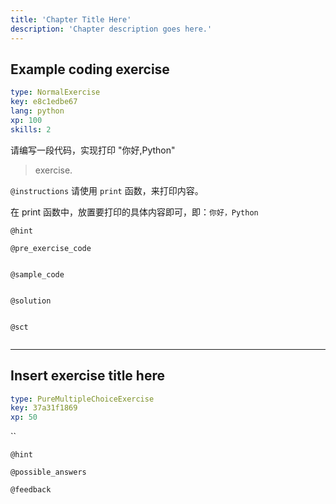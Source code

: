 ```yaml
---
title: 'Chapter Title Here'
description: 'Chapter description goes here.'
---
```


## Example coding exercise

```yaml
type: NormalExercise
key: e8c1edbe67
lang: python
xp: 100
skills: 2
```

请编写一段代码，实现打印 "你好,Python"
> exercise.

`@instructions`
请使用 `print` 函数，来打印内容。

在 print 函数中，放置要打印的具体内容即可，即：`你好，Python`

`@hint`


`@pre_exercise_code`
```{python}

```

`@sample_code`
```{python}

```

`@solution`
```{python}

```

`@sct`
```{python}

```

---

## Insert exercise title here

```yaml
type: PureMultipleChoiceExercise
key: 37a31f1869
xp: 50
```

``

`@hint`


`@possible_answers`


`@feedback`
